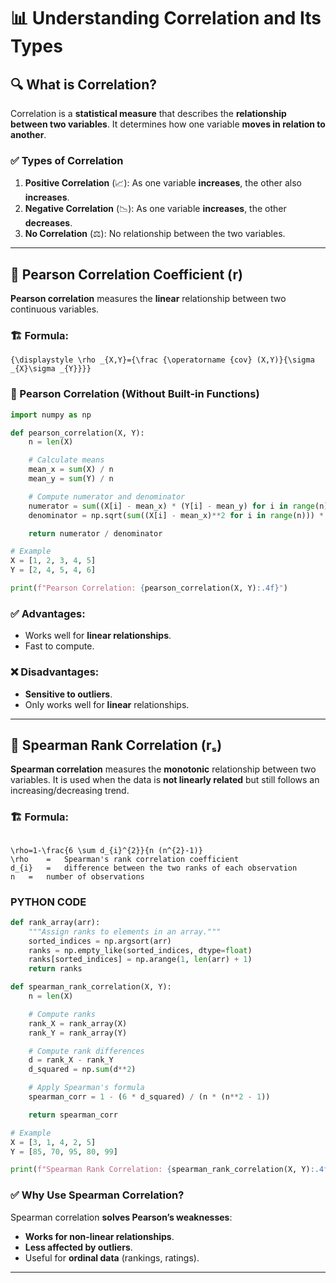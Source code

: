# 📊 Understanding Correlation and Its Types

## 🔍 What is Correlation?

Correlation is a **statistical measure** that describes the **relationship between two variables**. It determines how one variable **moves in relation to another**.

### ✅ Types of Correlation

1. **Positive Correlation** (📈): As one variable **increases**, the other also **increases**.
2. **Negative Correlation** (📉): As one variable **increases**, the other **decreases**.
3. **No Correlation** (⚖️): No relationship between the two variables.

---

## 🔢 Pearson Correlation Coefficient (r)

**Pearson correlation** measures the **linear** relationship between two continuous variables.

### 🏗️ Formula:

```text
{\displaystyle \rho _{X,Y}={\frac {\operatorname {cov} (X,Y)}{\sigma _{X}\sigma _{Y}}}}
```

### 📝 Pearson Correlation (Without Built-in Functions)

```python
import numpy as np

def pearson_correlation(X, Y):
    n = len(X)

    # Calculate means
    mean_x = sum(X) / n
    mean_y = sum(Y) / n

    # Compute numerator and denominator
    numerator = sum((X[i] - mean_x) * (Y[i] - mean_y) for i in range(n))
    denominator = np.sqrt(sum((X[i] - mean_x)**2 for i in range(n))) * np.sqrt(sum((Y[i] - mean_y)**2 for i in range(n)))

    return numerator / denominator

# Example
X = [1, 2, 3, 4, 5]
Y = [2, 4, 5, 4, 6]

print(f"Pearson Correlation: {pearson_correlation(X, Y):.4f}")
```

### ✅ Advantages:

- Works well for **linear relationships**.
- Fast to compute.

### ❌ Disadvantages:

- **Sensitive to outliers**.
- Only works well for **linear** relationships.

---

## 🔢 Spearman Rank Correlation (rₛ)

**Spearman correlation** measures the **monotonic** relationship between two variables. It is used when the data is **not linearly related** but still follows an increasing/decreasing trend.

### 🏗️ Formula:

```text

\rho=1-\frac{6 \sum d_{i}^{2}}{n (n^{2}-1)}
\rho	=	Spearman's rank correlation coefficient
d_{i}	=	difference between the two ranks of each observation
n	=	number of observations

```

### PYTHON CODE

```python
def rank_array(arr):
    """Assign ranks to elements in an array."""
    sorted_indices = np.argsort(arr)
    ranks = np.empty_like(sorted_indices, dtype=float)
    ranks[sorted_indices] = np.arange(1, len(arr) + 1)
    return ranks

def spearman_rank_correlation(X, Y):
    n = len(X)

    # Compute ranks
    rank_X = rank_array(X)
    rank_Y = rank_array(Y)

    # Compute rank differences
    d = rank_X - rank_Y
    d_squared = np.sum(d**2)

    # Apply Spearman's formula
    spearman_corr = 1 - (6 * d_squared) / (n * (n**2 - 1))

    return spearman_corr

# Example
X = [3, 1, 4, 2, 5]
Y = [85, 70, 95, 80, 99]

print(f"Spearman Rank Correlation: {spearman_rank_correlation(X, Y):.4f}")

```

### ✅ Why Use Spearman Correlation?

Spearman correlation **solves Pearson’s weaknesses**:

- **Works for non-linear relationships**.
- **Less affected by outliers**.
- Useful for **ordinal data** (rankings, ratings).

---
